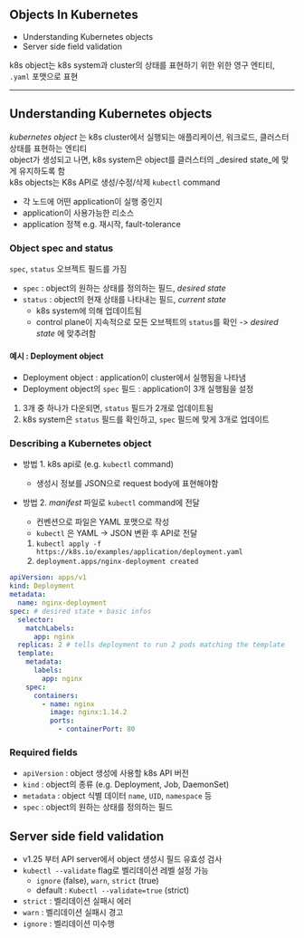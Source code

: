 ## Objects In Kubernetes

- Understanding Kubernetes objects
- Server side field validation

k8s object는 k8s system과 cluster의 상태를 표현하기 위한 위한 영구 엔티티, `.yaml` 포맷으로 표현

---

## Understanding Kubernetes objects

_kubernetes object_ 는 k8s cluster에서 실행되는 애플리케이션, 워크로드, 클러스터 상태를 표현하는 엔티티  
object가 생성되고 나면, k8s system은 object를 클러스터의 _desired state_에 맞게 유지하도록 함  
k8s objects는 K8s API로 생성/수정/삭제 `kubectl` command

- 각 노드에 어떤 application이 실행 중인지
- application이 사용가능한 리소스
- application 정책 e.g. 재시작, fault-tolerance

### Object spec and status

`spec`, `status` 오브젝트 필드를 가짐

- `spec` : object의 원하는 상태를 정의하는 필드, _desired state_
- `status` : object의 현재 상태를 나타내는 필드, _current state_
    - k8s system에 의해 업데이트됨
    - control plane이 지속적으로 모든 오브젝트의 `status`를 확인 -> _desired state_ 에 맞추려함

#### 예시 : Deployment object

- Deployment object : application이 cluster에서 실행됨을 나타냄
- Deployment object의 `spec` 필드 : application이 3개 실행됨을 설정

1. 3개 중 하나가 다운되면, `status` 필드가 2개로 업데이트됨
2. k8s system은 `status` 필드를 확인하고, `spec` 필드에 맞게 3개로 업데이트

### Describing a Kubernetes object

- 방법 1. k8s api로  (e.g. `kubectl` command)
    - 생성시 정보를 JSON으로 request body에 표현해야함
- 방법 2. _manifest_ 파일로 `kubectl` command에 전달
    - 컨벤션으로 파일은 YAML 포맷으로 작성
    - `kubectl` 은 YAML -> JSON 변환 후 API로 전달

    1. `kubectl apply -f https://k8s.io/examples/application/deployment.yaml`
    2. `deployment.apps/nginx-deployment created`

```yaml
apiVersion: apps/v1
kind: Deployment
metadata:
  name: nginx-deployment
spec: # desired state + basic infos
  selector:
    matchLabels:
      app: nginx
  replicas: 2 # tells deployment to run 2 pods matching the template
  template:
    metadata:
      labels:
        app: nginx
    spec:
      containers:
        - name: nginx
          image: nginx:1.14.2
          ports:
            - containerPort: 80
```

### Required fields

- `apiVersion` : object 생성에 사용할 k8s API 버전
- `kind` : object의 종류 (e.g. Deployment, Job, DaemonSet)
- `metadata` : object 식별 데이터 `name`, `UID`, `namespace` 등
- `spec` : object의 원하는 상태를 정의하는 필드

## Server side field validation

- v1.25 부터 API server에서 object 생성시 필드 유효성 검사
- `kubectl --validate` flag로 벨리데이션 레벨 설정 가능
    - `ignore` (false), `warn`, `strict` (true)
    - default : `Kubectl --validate=true` (strict)
- `strict` : 벨리데이션 실패시 에러
- `warn` : 벨리데이션 실패시 경고
- `ignore` : 벨리데이션 미수행

